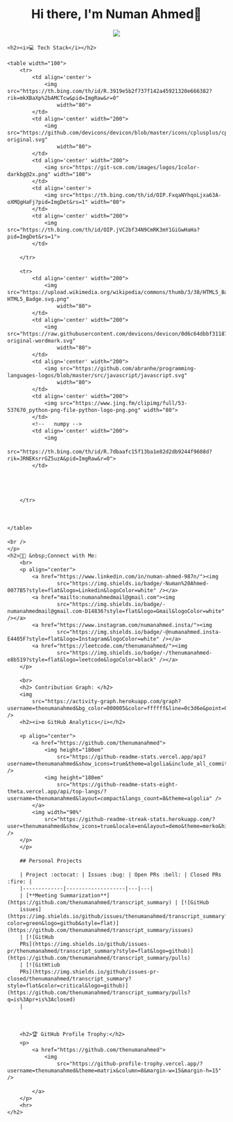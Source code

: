 <body>
    <div align="center">
        <h1> Hi there, I'm Numan Ahmed👋<a href="#"></h1>
    </div>
    <p align="center">
        <a href="https://github.com/thenumanahmed"><img
                src="https://readme-typing-svg.herokuapp.com?lines=Software+Engineering+Student;Full+Stack+Flutter+Developer;DS%20|%20AI%20|%20ML|%20NLP|%20Enthusiast;Always%20learning%20new%20Technology&center=true&width=500&height=50"></a>
        <br>

    <h2><i>💻 Tech Stack</i></h2>

    <table width="100">
        <tr>
            <td align='center'>
                <img src="https://th.bing.com/th/id/R.3919e5b2f737f142a45921320e666382?rik=mkXBaXp%2bAMCTcw&pid=ImgRaw&r=0"
                    width="80">
            </td>
            <td align='center' width="200">
                <img src="https://github.com/devicons/devicon/blob/master/icons/cplusplus/cplusplus-original.svg"
                    width="80">
            </td>
            <td align='center' width="200">
                <img src="https://git-scm.com/images/logos/1color-darkbg@2x.png" width="100">
            </td>
            <td align='center'>
                <img src="https://th.bing.com/th/id/OIP.FxqaNYhqoLjxa63A-oXMQgHaFj?pid=ImgDet&rs=1" width="80">
            </td>
            <td align='center' width="200">
                <img src="https://th.bing.com/th/id/OIP.jVC2bf34N9CmRK3mY1GiGwHaHa?pid=ImgDet&rs=1">
            </td>

        </tr>

        <tr>
            <td align='center' width="200">
                <img src="https://upload.wikimedia.org/wikipedia/commons/thumb/3/38/HTML5_Badge.svg/600px-HTML5_Badge.svg.png"
                    width="80">
            </td>
            <td align='center' width="200">
                <img src="https://raw.githubusercontent.com/devicons/devicon/0d6c64dbbf311879f7d563bfc3ccf559f9ed111c/icons/css3/css3-original-wordmark.svg"
                    width="80">
            </td>
            <td align='center' width="200">
                <img src="https://github.com/abranhe/programming-languages-logos/blob/master/src/javascript/javascript.svg"
                    width="80">
            </td>
            <td align='center' width="200">
                <img src="https://www.jing.fm/clipimg/full/53-537670_python-png-file-python-logo-png.png" width="80">
            </td>
            <!--   numpy -->
            <td align='center' width="200">
                <img
                    src="https://th.bing.com/th/id/R.7dbaafc15f13ba1e82d2db9244f9608d?rik=JRNEKsrrGZ5uzA&pid=ImgRaw&r=0">
            </td>




        </tr>



    </table>

    <br />
    </p>
    <h2>🤝🏻 &nbsp;Connect with Me:
        <br>
        <p align="center">
            <a href="https://www.linkedin.com/in/numan-ahmed-987n/"><img
                    src="https://img.shields.io/badge/-Numan%20Ahmed-0077B5?style=flat&logo=Linkedin&logoColor=white" /></a>
            <a href="mailto:numanahmedmail@gmail.com"><img
                    src="https://img.shields.io/badge/-numanahmedmail@gmail.com-D14836?style=flat&logo=Gmail&logoColor=white" /></a>
            <a href="https://www.instagram.com/numanahmed.insta/"><img
                    src="https://img.shields.io/badge/-@numanahmed.insta-E4405F?style=flat&logo=Instagram&logoColor=white" /></a>
            <a href="https://leetcode.com/thenumanahmed/"><img
                    src="https://img.shields.io/badge/-/thenumanahmed-e8b519?style=flat&logo=leetcode&logoColor=black" /></a>
        </p>

        <br>
        <h2> Contribution Graph: </h2>
        <img
            src="https://activity-graph.herokuapp.com/graph?username=thenumanahmed&bg_color=000005&color=ffffff&line=0c3d6e&point=0863bf&custom_title=This%20is%20a%20title&hide_border=true" />
        <h2><i>⚙️ GitHub Analytics</i></h2>

        <p align="center">
            <a href="https://github.com/thenumanahmed">
                <img height="180em"
                    src="https://github-readme-stats.vercel.app/api?username=thenumanahmed&show_icons=true&theme=algolia&include_all_commits=true&count_private=true" />
                <img height="180em"
                    src="https://github-readme-stats-eight-theta.vercel.app/api/top-langs/?username=thenumanahmed&layout=compact&langs_count=8&theme=algolia" />
            </a>
            <img width="90%"
                src="https://github-readme-streak-stats.herokuapp.com/?user=thenumanahmed&show_icons=true&locale=en&layout=demo&theme=merko&hide_border=true" />
        </p>
        </p>

        ## Personal Projects

        | Project :octocat: | Issues :bug: | Open PRs :bell: | Closed PRs :fire: |
        |-------------|-------------------|---|---|
        | [**Meeting Summarization**](https://github.com/thenumanahmed/transcript_summary) | [![GitHub
        issues](https://img.shields.io/github/issues/thenumanahmed/transcript_summary?color=green&logo=github&style=flat)](https://github.com/thenumanahmed/transcript_summary/issues)
        | [![GitHub
        PRs](https://img.shields.io/github/issues-pr/thenumanahmed/transcript_summary?style=flat&logo=github)](https://github.com/thenumanahmed/transcript_summary/pulls)
        | [![GitHtiub
        PRs](https://img.shields.io/github/issues-pr-closed/thenumanahmed/transcript_summary?style=flat&color=critical&logo=github)](https://github.com/thenumanahmed/transcript_summary/pulls?q=is%3Apr+is%3Aclosed)
        |



        <h2>🏆 GitHub Profile Trophy:</h2>
        <p>
            <a href="https://github.com/thenumanahmed">
                <img
                    src="https://github-profile-trophy.vercel.app/?username=thenumanahmed&theme=matrix&column=8&margin-w=15&margin-h=15" />

            </a>
        </p>
        <hr>
    </h2>
</body>
